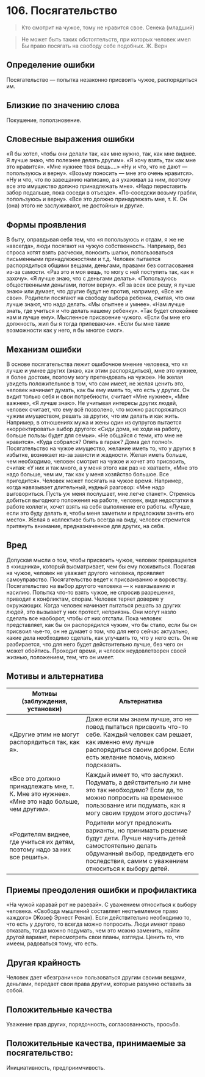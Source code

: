 # 106. Посягательство

>Кто смотрит на чужое, тому не нравится свое.
Сенека (младший)

>Не может быть таких обстоятельств, при которых человек имел 
Бы право посягать на свободу себе подобных.
Ж. Верн

## Определение ошибки
Посягательство — попытка незаконно присвоить чужое, распорядиться им.

## Близкие по значению слова
Покушение, поползновение.

## Словесные выражения ошибки
«Я бы хотел, чтобы они делали так, как мне нужно, так, как мне виднее. Я лучше знаю, что полезнее делать другим».
«Я хочу взять, так как мне это нравится».
«Мне нужнее твоя вещь....»
«Ну и что, что не дают — попользуюсь и верну». «Возьму поносить — мне это очень нравится».
«Ну и что, что по завещанию написано, а я ухаживал за ним, поэтому все это имущество должно принадлежать мне».
«Надо переставить забор подальше, пока соседи в отъезде».
«По-соседски возьму грабли, попользуюсь и верну».
«Все это должно принадлежать мне, т. К. Он (она) этого не заслуживают, не достойны» и другие.

## Формы проявления
В быту, оправдывая себя тем, что «я попользуюсь и отдам, я же не навсегда», люди посягают на чужую собственность. Например, без спроса хотят взять расчески, поносить шапки, попользоваться письменными принадлежностями и т.д.
Человек пытается распорядиться общими вещами, деньгами, правами без согласования из-за самости. «Раз это и моя вещь, то могу с ней поступить так, как я захочу». «Я лучше знаю, что с деньгами делать». «Попользуюсь общественными деньгами, потом верну». «Я за всех все решу, я лучше знаю» или думает, что другие будут не против, например, «Все же свои».
Родители посягают на свободу выбора ребенка, считая, что они лучше знают, что надо делать. «Мы опытнее и умнее». «Нам лучше знать, где учиться и что делать нашему ребенку». «Так будет спокойнее нам и лучше ему».
Мысленное присвоение чужого. «Если бы мне его должность, жил бы я тогда припеваючи». «Если бы мне такие возможности как у него, я бы многое смог».

## Механизм ошибки
В основе посягательства лежит ошибочное мнение человека, что «я лучше и умнее других (знаю, как этим распорядиться), мне это нужнее, я более достоин, поэтому могу претендовать на чужое».
Не желая увидеть положительное в том, что сам имеет, не желая ценить это, человек начинает думать, как бы ему иметь то, что есть у других. Он видит только себя и свои потребности, считает «Мне нужнее», «Мне важнее», «Я лучше знаю».
Не учитывая интересы других людей, человек считает, что ему всё позволено, что можно распоряжаться чужим имуществом, решать за других, что им делать и как жить. Например, в отношениях мужа и жены один из супругов пытается «корректировать» выбор другого: «Сиди дома, не ходи на работу, больше пользы будет для семьи». «Не общайся с теми, кто мне не нравится». «Куда собрался? Опять в гараж? Дома дел полно!».
Посягательство на чужое имущество, желание иметь то, что у других в избытке, возникает из-за зависти и жадности. Желая иметь больше, чем необходимо, человек смотрит на чужое и хочет это присвоить, считая: «У них и так много, а у меня этого как раз не хватает», «Мне это надо больше, чем им, так как у меня хозяйство большое. Все пригодится».
Человек может посягать на чужое время. Например, когда навязывает длительный, нудный разговор: «Мне надо выговориться. Пусть уж меня послушает, мне легче станет».
Стремясь добиться выгодного положения на работе, человек, видя недостатки в работе коллеги, хочет взять на себя выполнение его работы. «Лучше, если это буду делать я, чтобы меня заметили и предложили занять его место».
Желая в коллективе быть всегда на виду, человек стремится притянуть внимание, предназначенное для других, на себя.

## Вред
Допуская мысли о том, чтобы присвоить чужое, человек превращается в «хищника», который высматривает, чем бы ему поживиться.
Посягая на чужое, человек не уважает другого человека, проявляет самоуправство.
Посягательство ведет к присваиванию и воровству. Посягательство на выбор другого человека — к навязыванию и насилию.
Попытка что-то взять чужое, не спросив разрешения, приводит к конфликтам, спорам. Человек теряет доверие у окружающих.
Когда человек начинает пытаться решать за других людей, это вызывает у них протест, неприязнь. Они могут назло сделать все наоборот, чтобы от них отстали.
Пока человек представляет, как бы он распорядился чужим, что бы стало, если бы он присвоил чье-то, он не думает о том, что для него сейчас актуально, какие дела необходимо сделать, как улучшить то, что у него есть. Он не разбирается, что для него будет действительно лучше, без чего он может обойтись. Проходит время, и человек неудовлетворен своей жизнью, положением, тем, что он имеет.

## Мотивы и альтернатива
Мотивы (заблуждения, установки) | Альтернатива
---|---
«Другие этим не могут распорядиться так, как я».	| Даже если мы знаем лучше, это не повод пытаться присвоить что-то себе. Каждый человек сам решает, как именно ему лучше распорядиться своим добром. Если есть желание помочь, можно подсказать.
«Все это должно принадлежать мне, т. К. Мне это нужнее». «Мне это надо больше, чем другим».	| Каждый имеет то, что заслужил. Подумать, а действительно ли мне это так необходимо? Если да, то можно попросить на временное пользование или подумать, как я могу своим трудом этого достичь?
«Родителям виднее, где учиться их детям, поэтому надо за них все решить». | Родители могут предложить варианты, но принимать решение будут дети. Лучше научить детей самостоятельно делать обдуманный выбор, предвидеть его последствия, самим с уважением относиться к выбору детей.

## Приемы преодоления ошибки и профилактика
«На чужой каравай рот не разевай».
С уважением относиться к выбору человека. «Свобода мышлений составляет неотъемлемое право каждого» (Жозеф Эрнест Ренан).
Если действительно необходимо то, что есть у другого, то всегда можно попросить. Люди имеют право отказать, тогда можно подумать, чем это можно заменить, найти другой вариант, пересмотреть свои планы, взгляды.
Ценить то, что имеем, радоваться тому, что есть.

## Другая крайность
Человек дает «безгранично» пользоваться другим своими вещами, деньгами, передает свои права другим, которые разумно оставить за собой.

## Положительные качества
Уважение прав других, порядочность, согласованность, просьба.

## Положительные качества, принимаемые за посягательство:
Инициативность, предприимчивость.
 
